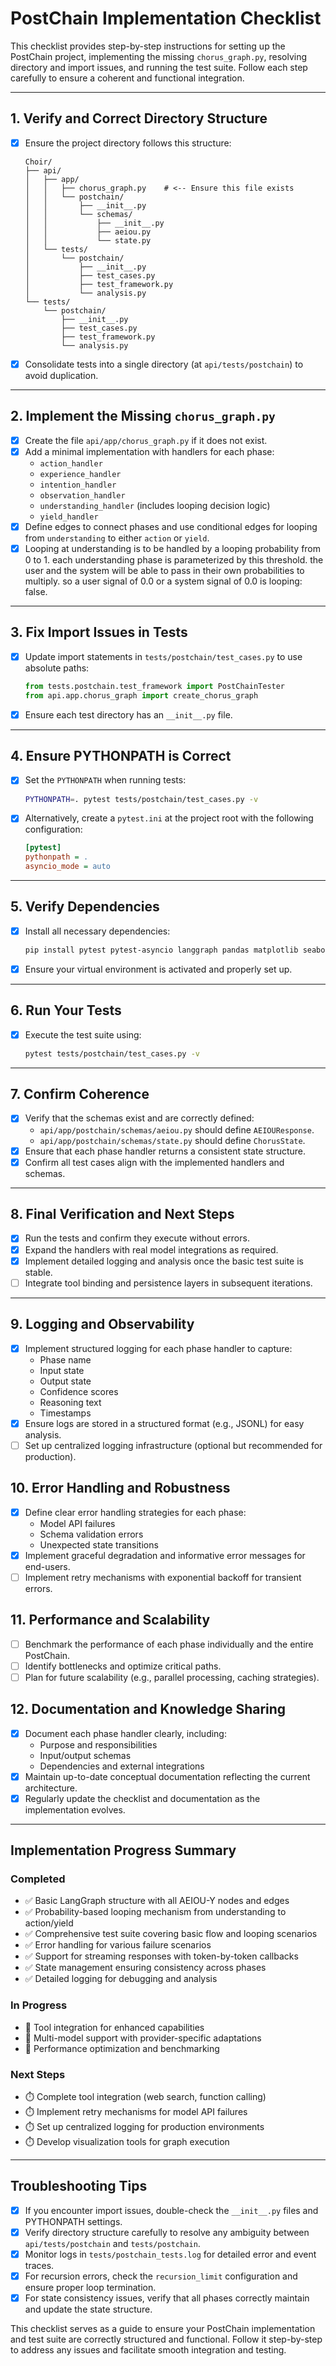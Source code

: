 # PostChain Implementation Checklist

This checklist provides step-by-step instructions for setting up the PostChain project, implementing the missing `chorus_graph.py`, resolving directory and import issues, and running the test suite. Follow each step carefully to ensure a coherent and functional integration.

---

## 1. Verify and Correct Directory Structure

- [x] Ensure the project directory follows this structure:
  ```
  Choir/
  ├── api/
  │   ├── app/
  │   │   ├── chorus_graph.py    # <-- Ensure this file exists
  │   │   └── postchain/
  │   │       ├── __init__.py
  │   │       └── schemas/
  │   │           ├── __init__.py
  │   │           ├── aeiou.py
  │   │           └── state.py
  │   └── tests/
  │       └── postchain/
  │           ├── __init__.py
  │           ├── test_cases.py
  │           ├── test_framework.py
  │           └── analysis.py
  └── tests/
      └── postchain/
          ├── __init__.py
          ├── test_cases.py
          ├── test_framework.py
          └── analysis.py
  ```
- [x] Consolidate tests into a single directory (at `api/tests/postchain`) to avoid duplication.

---

## 2. Implement the Missing `chorus_graph.py`

- [x] Create the file `api/app/chorus_graph.py` if it does not exist.
- [x] Add a minimal implementation with handlers for each phase:
  - `action_handler`
  - `experience_handler`
  - `intention_handler`
  - `observation_handler`
  - `understanding_handler` (includes looping decision logic)
  - `yield_handler`
- [x] Define edges to connect phases and use conditional edges for looping from `understanding` to either `action` or `yield`.
- [x] Looping at understanding is to be handled by a looping probability from 0 to 1. each understanding phase is parameterized by this threshold. the user and the system will be able to pass in their own probabilities to multiply. so a user signal of 0.0 or a system signal of 0.0 is looping: false.

---

## 3. Fix Import Issues in Tests

- [x] Update import statements in `tests/postchain/test_cases.py` to use absolute paths:
  ```python
  from tests.postchain.test_framework import PostChainTester
  from api.app.chorus_graph import create_chorus_graph
  ```
- [x] Ensure each test directory has an `__init__.py` file.

---

## 4. Ensure PYTHONPATH is Correct

- [x] Set the `PYTHONPATH` when running tests:
  ```bash
  PYTHONPATH=. pytest tests/postchain/test_cases.py -v
  ```
- [x] Alternatively, create a `pytest.ini` at the project root with the following configuration:
  ```ini
  [pytest]
  pythonpath = .
  asyncio_mode = auto
  ```

---

## 5. Verify Dependencies

- [x] Install all necessary dependencies:
  ```bash
  pip install pytest pytest-asyncio langgraph pandas matplotlib seaborn
  ```
- [x] Ensure your virtual environment is activated and properly set up.

---

## 6. Run Your Tests

- [x] Execute the test suite using:
  ```bash
  pytest tests/postchain/test_cases.py -v
  ```

---

## 7. Confirm Coherence

- [x] Verify that the schemas exist and are correctly defined:
  - `api/app/postchain/schemas/aeiou.py` should define `AEIOUResponse`.
  - `api/app/postchain/schemas/state.py` should define `ChorusState`.
- [x] Ensure that each phase handler returns a consistent state structure.
- [x] Confirm all test cases align with the implemented handlers and schemas.

---

## 8. Final Verification and Next Steps

- [x] Run the tests and confirm they execute without errors.
- [x] Expand the handlers with real model integrations as required.
- [x] Implement detailed logging and analysis once the basic test suite is stable.
- [ ] Integrate tool binding and persistence layers in subsequent iterations.

---

## 9. Logging and Observability

- [x] Implement structured logging for each phase handler to capture:
  - Phase name
  - Input state
  - Output state
  - Confidence scores
  - Reasoning text
  - Timestamps
- [x] Ensure logs are stored in a structured format (e.g., JSONL) for easy analysis.
- [ ] Set up centralized logging infrastructure (optional but recommended for production).

## 10. Error Handling and Robustness

- [x] Define clear error handling strategies for each phase:
  - Model API failures
  - Schema validation errors
  - Unexpected state transitions
- [x] Implement graceful degradation and informative error messages for end-users.
- [ ] Implement retry mechanisms with exponential backoff for transient errors.

## 11. Performance and Scalability

- [ ] Benchmark the performance of each phase individually and the entire PostChain.
- [ ] Identify bottlenecks and optimize critical paths.
- [ ] Plan for future scalability (e.g., parallel processing, caching strategies).

## 12. Documentation and Knowledge Sharing

- [x] Document each phase handler clearly, including:
  - Purpose and responsibilities
  - Input/output schemas
  - Dependencies and external integrations
- [x] Maintain up-to-date conceptual documentation reflecting the current architecture.
- [x] Regularly update the checklist and documentation as the implementation evolves.

---

## Implementation Progress Summary

### Completed

- ✅ Basic LangGraph structure with all AEIOU-Y nodes and edges
- ✅ Probability-based looping mechanism from understanding to action/yield
- ✅ Comprehensive test suite covering basic flow and looping scenarios
- ✅ Error handling for various failure scenarios
- ✅ Support for streaming responses with token-by-token callbacks
- ✅ State management ensuring consistency across phases
- ✅ Detailed logging for debugging and analysis

### In Progress

- 🔄 Tool integration for enhanced capabilities
- 🔄 Multi-model support with provider-specific adaptations
- 🔄 Performance optimization and benchmarking

### Next Steps

- ⏱️ Complete tool integration (web search, function calling)
- ⏱️ Implement retry mechanisms for model API failures
- ⏱️ Set up centralized logging for production environments
- ⏱️ Develop visualization tools for graph execution

---

## Troubleshooting Tips

- [x] If you encounter import issues, double-check the `__init__.py` files and PYTHONPATH settings.
- [x] Verify directory structure carefully to resolve any ambiguity between `api/tests/postchain` and `tests/postchain`.
- [x] Monitor logs in `tests/postchain_tests.log` for detailed error and event traces.
- [x] For recursion errors, check the `recursion_limit` configuration and ensure proper loop termination.
- [x] For state consistency issues, verify that all phases correctly maintain and update the state structure.

This checklist serves as a guide to ensure your PostChain implementation and test suite are correctly structured and functional. Follow it step-by-step to address any issues and facilitate smooth integration and testing.
